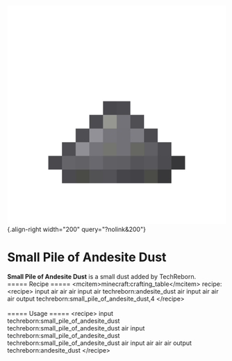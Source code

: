 ![small_pile_of_andesite_dust.png](/media/mods/techreborn/small_pile_of_andesite_dust.png){.align-right width="200" query="?nolink&200"}

# Small Pile of Andesite Dust

**Small Pile of Andesite Dust** is a small dust added by TechReborn.\
===== Recipe ===== \<mcitem\>minecraft:crafting_table\</mcitem\> recipe:\
\<recipe\> input air air air input air techreborn:andesite_dust air input air air air output techreborn:small_pile_of_andesite_dust,4 \</recipe\>\
\
===== Usage ===== \<recipe\> input techreborn:small_pile_of_andesite_dust techreborn:small_pile_of_andesite_dust air input techreborn:small_pile_of_andesite_dust techreborn:small_pile_of_andesite_dust air input air air air output techreborn:andesite_dust \</recipe\>
